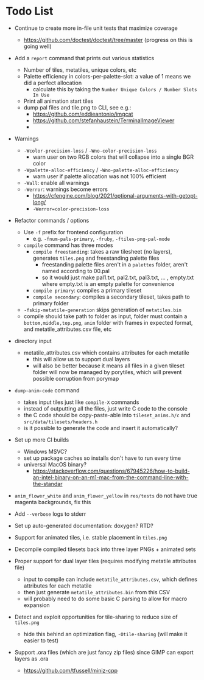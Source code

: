 # Todo List

+ Continue to create more in-file unit tests that maximize coverage
  + https://github.com/doctest/doctest/tree/master (progress on this is going well)

+ Add a `report` command that prints out various statistics
  + Number of tiles, metatiles, unique colors, etc
  + Palette efficiency in colors-per-palette-slot: a value of 1 means we did a perfect allocation
    + calculate this by taking the `Number Unique Colors / Number Slots In Use`
  + Print all animation start tiles
  + dump pal files and tile.png to CLI, see e.g.:
    + https://github.com/eddieantonio/imgcat
    + https://github.com/stefanhaustein/TerminalImageViewer
    + 

+ Warnings
  + `-Wcolor-precision-loss` / `-Wno-color-precision-loss`
    + warn user on two RGB colors that will collapse into a single BGR color
  + `-Wpalette-alloc-efficiency` / `-Wno-palette-alloc-efficiency`
    + warn user if palette allocation was not 100% efficient
  + `-Wall`: enable all warnings
  + `-Werror`: warnings become errors
    + https://cfengine.com/blog/2021/optional-arguments-with-getopt-long/
    + `-Werror=color-precision-loss`

+ Refactor commands / options
  + Use `-f` prefix for frontend configuration
    + e.g. `-fnum-pals-primary`, `-fruby`, `-ftiles-png-pal-mode`
  + `compile` command has three modes
    + `compile freestanding`: takes a raw tilesheet (no layers), generates `tiles.png` and freestanding palette files
      + freestanding palette files aren't in a `palettes` folder, aren't named according to 00.pal
      + so it would just make pal1.txt, pal2.txt, pal3.txt, ... , empty.txt where empty.txt is an empty palette for convenience
    + `compile primary`: compiles a primary tileset
    + `compile secondary`: compiles a secondary tileset, takes path to primary folder
  + `-fskip-metatile-generation` skips generation of `metatiles.bin`
  + compile should take path to folder as input, folder must contain a `bottom,middle,top.png`, `anim` folder with
    frames in expected format, and metatile_attributes.csv file, etc

+ directory input
  + metatile_attributes.csv which contains attributes for each metatile
    + this will allow us to support dual layers
    + will also be better because it means all files in a given tileset folder will now be managed by porytiles,
      which will prevent possible corruption from porymap

+ `dump-anim-code` command
  + takes input tiles just like `compile-X` commands
  + instead of outputting all the files, just write C code to the console
  + the C code should be copy-paste-able into `tileset_anims.h/c` and `src/data/tilesets/headers.h`
  + is it possible to generate the code and insert it automatically?

+ Set up more CI builds
  + Windows MSVC?
  + set up package caches so installs don't have to run every time
  + universal MacOS binary?
    + https://stackoverflow.com/questions/67945226/how-to-build-an-intel-binary-on-an-m1-mac-from-the-command-line-with-the-standar

+ `anim_flower_white` and `anim_flower_yellow` in `res/tests` do not have true magenta backgrounds, fix this

+ Add `--verbose` logs to stderr

+ Set up auto-generated documentation: doxygen? RTD?

+ Support for animated tiles, i.e. stable placement in `tiles.png`

+ Decompile compiled tilesets back into three layer PNGs + animated sets

+ Proper support for dual layer tiles (requires modifying metatile attributes file)
  + input to compile can include `metatile_attributes.csv`, which defines attributes for each metatile
  + then just generate `metatile_attributes.bin` from this CSV
  + will probably need to do some basic C parsing to allow for macro expansion

+ Detect and exploit opportunities for tile-sharing to reduce size of `tiles.png`
  + hide this behind an optimization flag, `-Otile-sharing` (will make it easier to test)

+ Support .ora files (which are just fancy zip files) since GIMP can export layers as .ora
  + https://github.com/tfussell/miniz-cpp
